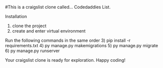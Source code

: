 #This is a craigslist clone called... Codedaddies List.


Installation

1) clone the project 
2) create and enter virtual environment

Run the following commands in the same order
3) pip install -r requirements.txt
4) py manage.py makemigrations
5) py manage.py migrate
6) py manage.py runserver

Your craigslist clone is ready for exploration.
Happy coding!
